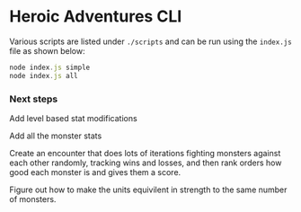 # Heroic Adventures CLI

Various scripts are listed under `./scripts` and can be run using the `index.js` file as shown below:

```js
node index.js simple
node index.js all
```

### Next steps

Add level based stat modifications

Add all the monster stats

Create an encounter that does lots of iterations fighting monsters
against each other randomly, tracking wins and losses, and then
rank orders how good each monster is and gives them a score.

Figure out how to make the units equivilent in strength to the same
number of monsters.
